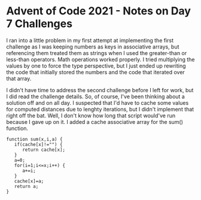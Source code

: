 # Advent of Code 2021 - Notes on Day 7 Challenges

I ran into a little problem in my first attempt at implementing the first challenge as I was keeping numbers as keys in associative arrays, but referencing them treated them as strings when I used the greater-than or less-than operators.  Math operations worked properly.  I tried multiplying the values by one to force the type perspective, but I just ended up rewriting the code that initially stored the numbers and the code that iterated over that array.

I didn't have time to address the second challenge before I left for work, but I did read the challenge details.  So, of course, I've been thinking about a solution off and on all day.  I suspected that I'd have to cache some values for computed distances due to lenghty iterations, but I didn't implement that right off the bat.  Well, I don't know how long that script would've run because I gave up on it.  I added a cache associative array for the sum() function.

    function sum(x,i,a) {
       if(cache[x]!="") {
          return cache[x];
       }
       a=0;
       for(i=1;i<=x;i++) {
          a+=i;
       }
       cache[x]=a;
       return a;
    }

